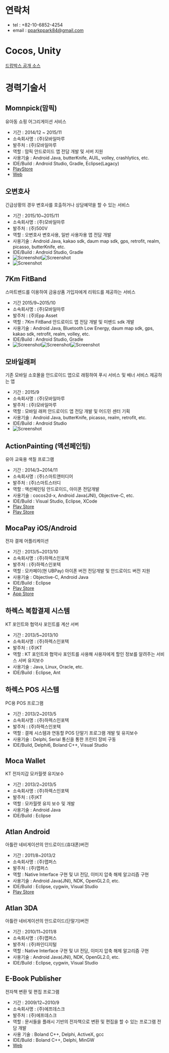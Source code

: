 # 연락처
- tel : +82-10-6852-4254
- email : pparkppark84@gmail.com

# Cocos, Unity
[드랍박스 공개 소스](https://www.dropbox.com/sh/c4ep2sinalfqvmq/AAB50CmkHRTYIkYMmWOI3Ba0a?dl=0)

# 경력기술서

## Momnpick(맘픽)
유아동 쇼핑 어그리게이션 서비스
- 기간 : 2014/12 ~ 2015/11
- 소속회사명 : (주)모바일마루
- 발주처 : (주)모바일마루
- 역할 : 맘픽 안드로이드 앱 전담 개발 및 서버 지원
- 사용기술 : Android Java, butterKnife, AUIL, volley, crashlytics, etc.
- IDE/Build : Android Studio, Gradle, Eclipse(Lagacy)
- [PlayStore](https://play.google.com/store/apps/details?id=com.momnpick)
- [Web](http://www.momnpick.com)

## 오변호사
긴급상황의 경우 변호사를 호출하거나 상담예약을 할 수 있는 서비스
- 기간 : 2015/10~2015/11
- 소속회사명 : (주)모바일마루
- 발주처 : (주)500V
- 역할 : 오변호사 변호사용, 일반 사용자용 앱 전담 개발
- 사용기술 : Android Java, kakao sdk, daum map sdk, gps, retrofit, realm, picasso, butterKnife, etc.
- IDE/Build : Android Studio, Gradle
- ![Screenshot](images/lawservice_user01.png)![Screenshot](images/lawservice_user02.png)
- ![Screenshot](images/lawservice_lawyer01.png)

## 7Km FitBand
스마트밴드를 이용하여 금융상품 가입자에게 리워드를 제공하는 서비스
- 기간 2015/9~2015/10
- 소속회사명 : (주)모바일마루
- 발주처 : (주)Epp Asset
- 역할 : 7Km FitBand 안드로이드 앱 전담 개발 및 미밴드 sdk 개발
- 사용기술 : Android Java, Bluetooth Low Energy, daum map sdk, gps, kakao sdk, retrofit, realm, volley, etc.
- IDE/Build : Android Studio, Gradle
- ![Screenshot](images/fitband_01.png)![Screenshot](images/fitband_02.png)![Screenshot](images/fitband_03.png)

## 모바일래퍼
기존 모바일 소호몰을 안드로이드 앱으로 래핑하여 푸시 서비스 및 배너 서비스 제공하는 앱
- 기간 : 2015/9
- 소속회사명 : (주)모바일마루
- 발주처 : (주)모바일마루
- 역할 : 모바일 래퍼 안드로이드 앱 전담 개발 및 어드민 센터 기획
- 사용기술 : Android Java, butterKnife, picasso, realm, retrofit, etc.
- IDE/Build : Android Studio
- ![Screenshot](images/mobilewrapper.png)

## ActionPainting (액션페인팅)
유아 교육용 색칠 프로그램
- 기간 : 2014/3~2014/11
- 소속회사명 : (주)스마트앤미디어
- 발주처 : (주)스마트스터디
- 역할 : 액션페인팅 안드로이드, 아이폰 전담개발
- 사용기술 : cocos2d-x, Android Java(JNI), Objective-C, etc.
- IDE/Build : Visual Studio, Eclipse, XCode
- [Play Store](https://play.google.com/store/apps/details?id=com.smartnmedia.ActionPainting)
- [Play Store](https://play.google.com/store/apps/details?id=com.smartnmedia.ActionPainting.BoBo)

## MocaPay iOS/Android
전자 결제 어플리케이션
- 기간 : 2013/5~2013/10
- 소속회사명 : (주)하렉스인포텍
- 발주처 : (주)하렉스인포텍
- 역할 : 모카페이(현 UBPay) 아이폰 버전 전담개발 및 안드로이드 버전 지원
- 사용기술 : Objective-C, Android Java
- IDE/Build : Eclipse
- [Play Store](https://play.google.com/store/apps/details?id=com.harex.android.ubpay)
- [App Store](https://itunes.apple.com/kr/app/id424564679)

## 하렉스 복합결제 시스템
KT 포인트와 협약사 포인트를 계산 서버
- 기간 : 2013/5~2013/10
- 소속회사명 : (주)하렉스인포텍
- 발주처 : (주)KT
- 역할 : KT 포인트와 협약사 포인트를 사용해 사용자에게 할인 정보를 알려주는 서비스 서버 유지보수
- 사용기술 : Java, Linux, Oracle, etc.
- IDE/Build : Eclipse, Ant

## 하렉스 POS 시스템
PC용 POS 프로그램
- 기간 : 2013/2~2013/5
- 소속회사명 : (주)하렉스인포텍
- 발주처 : (주)하렉스인포텍
- 역할 : 결제 시스템과 연동할 POS 단말기 프로그램 개발 및 유지보수
- 사용기술 : Delphi, Serial 통신을 통한 프린터 장비 구동
- IDE/Build, Delphi6, Boland C++, Visual Studio

## Moca Wallet
KT 전자지갑 모카월렛 유지보수
- 기간 : 2013/2~2013/5
- 소속회사명 : (주)하렉스인포텍
- 발주처 : (주)KT
- 역할 : 모카월렛 유지 보수 및 개발
- 사용기술 : Android Java
- IDE/Build : Eclipse

## Atlan Android
아틀란 네비게이션의 안드로이드(휴대폰)버전  
- 기간 : 2011/8~2013/2
- 소속회사명 : (주)맵퍼스
- 발주처 : (주)맵퍼스
- 역할 : Native Interface 구현 및 UI 전담, 이미지 압축 해제 알고리즘 구현
- 사용기술 : Android Java(JNI), NDK, OpenGL2.0, etc.
- IDE/Build : Eclipse, cygwin, Visual Studio
- [Play Store](https://play.google.com/store/apps/details?id=kr.mappers.AtlanSmart)

## Atlan 3DA
아틀란 네비게이션의 안드로이드(단말기)버전 
- 기간 : 2010/11~2011/8
- 소속회사명 : (주)맵퍼스
- 발주처 : (주)파인디지털
- 역할 : Native Interface 구현 및 UI 전담, 이미지 압축 해제 알고리즘 구현
- 사용기술 : Android Java(JNI), NDK, OpenGL2.0, etc.
- IDE/Build : Eclipse, cygwin, Visual Studio

## E-Book Publisher
전자책 변환 및 편집 프로그램
- 기간 : 2009/12~2010/9
- 소속회사명 : (주)에프데스크
- 발주처 : (주)에프데스크
- 역할 : 문서들을 플래시 기반의 전자책으로 변환 및 편집을 할 수 있는 프로그램 전담 개발 
- 사용 기술 : Boland C++, Delphi, ActiveX, gcc
- IDE/Build : Boland C++, Delphi, MinGW
- [Web](http://www.fdesk.net) 